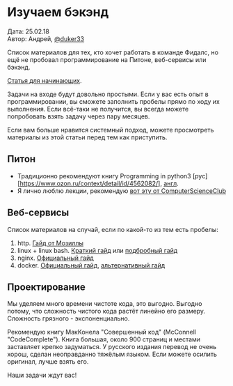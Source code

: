 # Изучаем бэкэнд

Дата: 25.02.18 <br>
Автор: Андрей, [@duker33](https://t.me/duker33)

Список материалов для тех, кто хочет работать в команде Фидалс,
но ещё не пробовал программирование на Питоне, веб-сервисы или бэкэнд.

[Статья для начинающих](/learn/middle).

Задачи на входе будут довольно простыми.
Если у вас есть опыт в программировании,
вы сможете заполнить пробелы прямо по ходу их выполнения.
Если всё-таки не получится, вы всегда можете попробовать взять задачу через пару месяцев.

Если вам больше нравится системный подход,
можете просмотреть материалы из этой статьи перед тем как приступить.


## Питон
- Традиционно рекомендуют книгу Programming in python3
[руc][https://www.ozon.ru/context/detail/id/4562082/],
[англ](https://www.goodreads.com/book/show/11254236-programming-in-python-3).<br>
- Я лично люблю лекции, рекомендую
[вот эту от ComputerScienceClub](https://compscicenter.ru/courses/python/2015-autumn/classes/)


## Веб-сервисы
Список материалов на случай, если по какой-то из тем есть пробелы:

1. http. [Гайд от Мозиллы](https://developer.mozilla.org/en-US/docs/Web/HTTP)
1. linux + linux bash.
[Краткий гайд](https://github.com/Idnan/bash-guide)
или [подбробный гайд](http://guide.bash.academy/)
1. nginx. [Официальный гайд](https://nginx.ru/ru/docs/beginners_guide.html)
1. docker. [Официальный гайд](https://docs.docker.com/get-started/),
[альтернативный гайд](https://docker-curriculum.com/)


## Проектирование
Мы уделяем много времени чистоте кода, это выгодно.
Выгодно потому, что сложность чистого кода растёт линейно его размеру.
Сложность грязного - экспоненциально.

Рекомендую книгу МакКонела "Совершенный код" (McConnell "CodeComplete").
Книга большая, около 900 страниц и местами заставляет крепко задуматься.
У русского издания перевод не очень хорош, сделан неоправданно тяжёлым языком.
Если можете осилить оригинал, лучше взять его. 

Наши задачи ждут вас!
